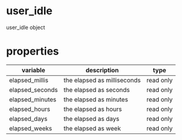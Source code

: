 # user_idle

user_idle object

# properties
variable | description | type
---|---|---
elapsed_millis | the elapsed as milliseconds | read only
elapsed_seconds | the elapsed as seconds | read only
elapsed_minutes | the elapsed as minutes | read only
elapsed_hours | the elapsed as hours | read only
elapsed_days | the elapsed as days | read only
elapsed_weeks | the elapsed as week | read only
